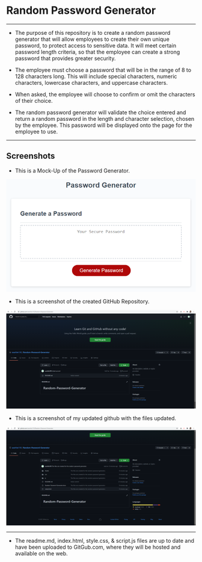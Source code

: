 # Random Password Generator

---

* The purpose of this repository is to create a random password generator that will allow employees to create their own unique password, to protect access to sensitive data. It will meet certain password length criteria, so that the employee can create a strong password that provides greater security.

* The employee must choose a password that will be in the range of 8 to 128 characters long. This will include special characters, numeric characters, lowercase characters, and uppercase characters.

* When asked, the employee will choose to confirm or omit the characters of their choice.

* The random password generator will validate the choice entered and return a random password in the length and character selection, chosen by the employee. This password will be displayed onto the page for the employee to use.

---

## Screenshots


* This is a Mock-Up of the Password Generator.


![“screenshot1”](./Assets/images/03-javascript-homework-demo.png)


* This is a screenshot of the created GitHub Repository.


![“screenshot2”](./Assets/images/screenshot2.png)


* This is a screenshot of my updated github with the files updated.


![“screenshot3”](./Assets/images/screenshot3.png)


---


* The readme.md, index.html, style.css, & script.js files are up to date and have been uploaded to GitGub.com, where they will be hosted and available on the web.